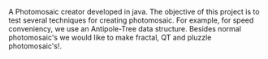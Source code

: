 A Photomosaic creator developed in java. The objective of this project is to test several techniques for creating photomosaic.
For example, for speed conveniency, we use an Antipole-Tree data structure. Besides normal photomosaic's we would like to make fractal, QT and pluzzle photomosaic's!.